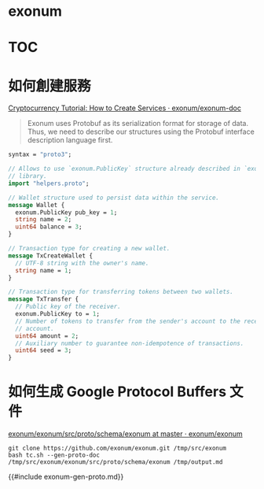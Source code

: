 # exonum


# TOC

<!-- toc -->

# 如何創建服務

[Cryptocurrency Tutorial: How to Create Services · exonum/exonum-doc](https://github.com/exonum/exonum-doc/blob/master/src/get-started/create-service.md)


> Exonum uses Protobuf as its serialization format for storage of data. Thus, we need to describe our structures using the Protobuf interface description language first. 

```proto
syntax = "proto3";

// Allows to use `exonum.PublicKey` structure already described in `exonum`
// library.
import "helpers.proto";

// Wallet structure used to persist data within the service.
message Wallet {
  exonum.PublicKey pub_key = 1;
  string name = 2;
  uint64 balance = 3;
}

// Transaction type for creating a new wallet.
message TxCreateWallet {
  // UTF-8 string with the owner's name.
  string name = 1;
}

// Transaction type for transferring tokens between two wallets.
message TxTransfer {
  // Public key of the receiver.
  exonum.PublicKey to = 1;
  // Number of tokens to transfer from the sender's account to the receiver's
  // account.
  uint64 amount = 2;
  // Auxiliary number to guarantee non-idempotence of transactions.
  uint64 seed = 3;
}
```

# 如何生成 Google Protocol Buffers 文件

[exonum/exonum/src/proto/schema/exonum at master · exonum/exonum](https://github.com/exonum/exonum/tree/master/exonum/src/proto/schema/exonum)

```shell
git clone https://github.com/exonum/exonum.git /tmp/src/exonum
bash tc.sh --gen-proto-doc /tmp/src/exonum/exonum/src/proto/schema/exonum /tmp/output.md
```

{{#include exonum-gen-proto.md}}